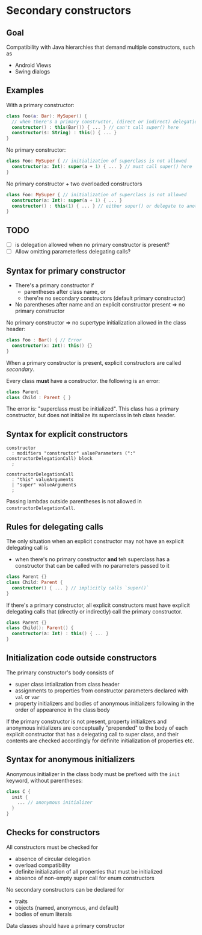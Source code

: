 # Secondary constructors

## Goal

Compatibility with Java hierarchies that demand multiple constructors, such as
- Android Views
- Swing dialogs

## Examples

With a primary constructor:
``` kotlin
class Foo(a: Bar): MySuper() {
  // when there's a primary constructor, (direct or indirect) delegation to it is required
  constructor() : this(Bar()) { ... } // can't call super() here
  constructor(s: String) : this() { ... }
}
```

No primary constructor:
``` kotlin
class Foo: MySuper { // initialization of superclass is not allowed
  constructor(a: Int): super(a + 1) { ... } // must call super() here
}
```

No primary constructor + two overloaded constructors
``` kotlin
class Foo: MySuper { // initialization of superclass is not allowed
  constructor(a: Int): super(a + 1) { ... } 
  constructor() : this(1) { ... } // either super() or delegate to another constructor
}
```

## TODO

- [ ] is delegation allowed when no primary constructor is present?
- [ ] Allow omitting parameterless delegating calls?

## Syntax for primary constructor

- There's a primary constructor if
  - parentheses after class name, or
  - there're no secondary constructors (default primary constructor)
- No parentheses after name and an explicit constructor present => no primary constructor

No primary constructor => no supertype initialization allowed in the class header:
``` kotlin
class Foo : Bar() { // Error
  constructor(x: Int): this() {}
}
```

When a primary constructor is present, explicit constructors are called *secondary*.

Every class **must** have a constructor. the following is an error:
``` kotlin
class Parent
class Child : Parent { }
```
The error is: "superclass must be initialized". This class has a primary constructor, but does not initialize its superclass in teh class header.
## Syntax for explicit constructors

```
constructor
  : modifiers "constructor" valueParameters (":" constructorDelegationCall) block
  ;
  
constructorDelegationCall
  : "this" valueArguments
  | "super" valueArguments
  ;
```

Passing lambdas outside parentheses is not allowed in `constructorDelegationCall`.

## Rules for delegating calls

The only situation when an explicit constructor may not have an explicit delegating call is
- when there's no primary constructor **and** teh superclass has a constructor that can be called with no parameters passed to it

``` kotlin
class Parent {}
class Child: Parent {
  constructor() { ... } // implicitly calls `super()`
}
```

If there's a primary constructor, all explicit constructors must have explicit delegating calls that (directly or indirectly) call the primary constructor.

``` kotlin
class Parent {}
class Child(): Parent() {
  constructor(a: Int) : this() { ... }
}
```

## Initialization code outside constructors

The primary constructor's body consists of
- super class intialization from class header
- assignments to properties from constructor parameters declared with `val` or `var`
- property initializers and bodies of anonymous initializers following in the order of appearence in the class body

If the primary constructor is not present, property initializers and anonymous initializers are conceptually "prepended" to the body 
of each explicit constructor that has a delegating call to super class, and their contents are checked accordingly for definite
initialization of properties etc.

## Syntax for anonymous initializers

Anonymous initializer in the class body must be prefixed with the `init` keyword, without parentheses:

``` kotlin
class C {
  init {
    ... // anonymous initializer
  }
}
```

## Checks for constructors

All constructors must be checked for
- absence of circular delegation
- overload compatibility
- definite initialization of all properties that must be initialized
- absence of non-empty super call for enum constructors

No secondary constructors can be declared for
- traits
- objects (named, anonymous, and default)
- bodies of enum literals

Data classes should have a primary constructor
